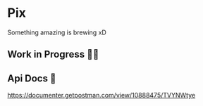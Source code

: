 # Pix

Something amazing is brewing xD

## Work in Progress :construction_worker_man:

## Api Docs :rocket:

https://documenter.getpostman.com/view/10888475/TVYNWtye
